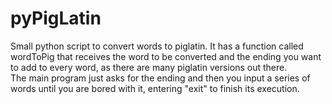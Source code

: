 # pyPigLatin
Small python script to convert words to piglatin.
It has a function called wordToPig that receives the word to be converted and the ending you want to add to every word, as there are many piglatin versions out there.<br />
The main program just asks for the ending and then you input a series of words until you are bored with it, entering "exit" to finish its execution.
